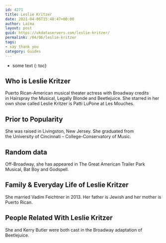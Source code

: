 ```yaml
---
id: 4271
title: Leslie Kritzer
date: 2021-04-06T15:48:47+00:00
author: Laima
layout: post
guid: https://ukdataservers.com/leslie-kritzer/
permalink: /04/06/leslie-kritzer
tags:
- say thank you
category: Guides
---
```


* some text
{: toc}


## Who is Leslie Kritzer
                  
                  
                  
Puerto Rican-American musical theater actress with Broadway credits in Hairspray the Musical, Legally Blonde and Beetlejuice. She starred in her own show called Leslie Kritzer is Patti LuPone at Les Mouches.
                  
              
            
              
            
                
                
                
## Prior to Popularity
                  
                  
                  
She was raised in Livingston, New Jersey. She graduated from the University of Cincinnati &#8211; College-Conservatory of Music.
                  
              
            
              
            
                
                
                
## Random data
                  
                  
                  
Off-Broadway, she has appeared in The Great American Trailer Park Musical, Bat Boy and Godspell.
                  
              
            
              
            
                
                
                
## Family & Everyday Life of Leslie Kritzer
                  
                  
                  
She married Vadim Feichtner in 2013. Her father is Jewish and her mother is Puerto Rican.
                  
              
            
              
            
                
                
                
## People Related With Leslie Kritzer
                  
                  
                  
She and Kerry Butler were both cast in the Broadway adaptation of Beetlejuice.
                  
              
            
              
            
                
              
            
              
              
            
            
              
            
          
          
          